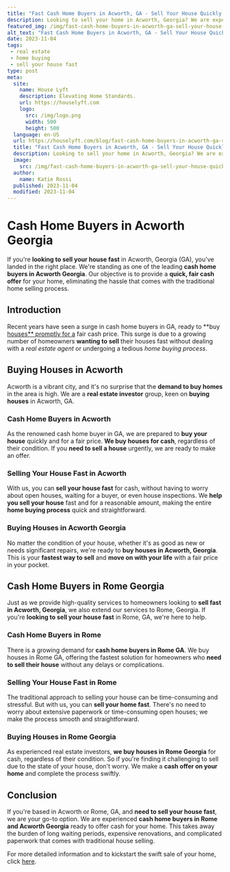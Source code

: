 ```yaml
---
title: "Fast Cash Home Buyers in Acworth, GA - Sell Your House Quickly and Hassle-Free"
description: Looking to sell your home in Acworth, Georgia? We are experienced cash home buyers ready to make you a fair offer. Contact us today for a hassle-free transaction!
featured_img: /img/fast-cash-home-buyers-in-acworth-ga-sell-your-house-quickly-and-hassle.webp
alt_text: "Fast Cash Home Buyers in Acworth, GA - Sell Your House Quickly and Hassle-Free"
date: 2023-11-04
tags:
 - real estate
 - home buying
 - sell your house fast
type: post
meta:
  site:
    name: House Lyft
    description: Elevating Home Standards.
    url: https://houselyft.com
    logo:
      src: /img/logo.png
      width: 500
      height: 500
  language: en-US
  url: https://houselyft.com/blog/fast-cash-home-buyers-in-acworth-ga-sell-your-house-quickly-and-hassle-free
  title: "Fast Cash Home Buyers in Acworth, GA - Sell Your House Quickly and Hassle-Free"
  description: Looking to sell your home in Acworth, Georgia? We are experienced cash home buyers ready to make you a fair offer. Contact us today for a hassle-free transaction!
  image:
    src: /img/fast-cash-home-buyers-in-acworth-ga-sell-your-house-quickly-and-hassle.webp
  author:
    name: Katie Rossi
  published: 2023-11-04
  modified: 2023-11-04
---
```


# Cash Home Buyers in Acworth Georgia

If you're **looking to sell your house fast** in Acworth, Georgia (GA), you've landed in the right place. We're standing as one of the leading **cash home buyers in Acworth Georgia**. Our objective is to provide a **quick, fair cash offer** for your home, eliminating the hassle that comes with the traditional home selling process. 

## Introduction

Recent years have seen a surge in cash home buyers in GA, ready to **buy [houses** promptly for a](https://swifthomeshifts.com/blog/sell-your-acworth-home-fast-trusted-cash-home-buyers-in-georgia) fair cash price. This surge is due to a growing number of homeowners **wanting to sell** their houses fast without dealing with a *real estate agent* or undergoing a tedious *home buying process*. 

## Buying Houses in Acworth

Acworth is a vibrant city, and it's no surprise that the **demand to buy homes** in the area is high. We are a **real estate investor** group, keen on **buying houses** in Acworth, GA.

### Cash Home Buyers in Acworth 

As the renowned cash home buyer in GA, we are prepared to **buy your house** quickly and for a fair price. **We buy houses for cash**, regardless of their condition. If you **need to sell a house** urgently, we are ready to make an offer.

### Selling Your House Fast in Acworth

With us, you can **sell your house fast** for cash, without having to worry about open houses, waiting for a buyer, or even house inspections. We **help you sell your house** fast and for a reasonable amount, making the entire **home buying process** quick and straightforward. 

### Buying Houses in Acworth Georgia

No matter the condition of your house, whether it's as good as new or needs significant repairs, we're ready to **buy houses in Acworth, Georgia**. This is your **fastest way to sell** and **move on with your life** with a fair price in your pocket.

## Cash Home Buyers in Rome Georgia

Just as we provide high-quality services to homeowners looking to **sell fast in Acworth, Georgia**, we also extend our services to Rome, Georgia. If you're **looking to sell your house fast** in Rome, GA, we're here to help.

### Cash Home Buyers in Rome 

There is a growing demand for **cash home buyers in Rome GA**. We buy houses in Rome GA, offering the fastest solution for homeowners who **need to sell their house** without any delays or complications. 

### Selling Your House Fast in Rome

The traditional approach to selling your house can be time-consuming and stressful. But with us, you can **sell your home fast**. There's no need to worry about extensive paperwork or time-consuming open houses; we make the process smooth and straightforward.

### Buying Houses in Rome Georgia

As experienced real estate investors, **we buy houses in Rome Georgia** for cash, regardless of their condition. So if you're finding it challenging to sell due to the state of your house, don't worry. We make a **cash offer on your home** and complete the process swiftly.

## Conclusion

If you're based in Acworth or Rome, GA, and **need to sell your house fast**, we are your go-to option. We are experienced **cash home buyers in Rome and Acworth Georgia** ready to offer cash for your home. This takes away the burden of long waiting periods, expensive renovations, and complicated paperwork that comes with traditional house selling. 

For more detailed information and to kickstart the swift sale of your home, click [here](https://www.wearehomebuyers.com/sell-my-house-fast-acworth-ga/).